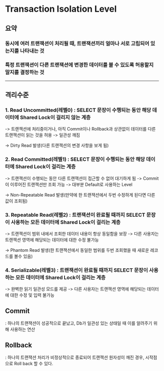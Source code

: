 # Transaction Isolation Level

## 요약

### 동시에 여러 트랜잭션이 처리될 때, 트랜잭션끼리 얼마나 서로 고립되어 있는지를 나타내는 것
### 특정 트랜잭션이 다른 트랜잭션에 변경한 데이터를 볼 수 있도록 허용할지 말지를 결정하는 것

---
## 격리수준

### 1. Read Uncommitted(레벨0) : SELECT 문장이 수행되는 동안 해당 데이터에 Shared Lock이 걸리지 않는 계층
   -> 트랜잭션에 처리중이거나, 아직 Commit이나 Rollback과 상관없이 데이터를 다른 트랜잭션이 읽는 것을 허용
   -> 일관성 깨짐

   -> Dirty Read 발생(다른 트랜잭션의 변경 사항을 보게 됨)

### 2. Read Committed(레벨1) : SELECT 문장이 수행되는 동안 해당 데이터에 Shared Lock이 걸리는 계층
   -> 트랜잭션이 수행되는 동안 다른 트랜잭션이 접근할 수 없어 대기하게 됨
   -> Commit이 이루어진 트랜잭션만 조회 가능
   -> 대부분 Default로 사용하는 Level

   -> Non-Repeatable Read 발생(만약에 한 트랜잭션에서 두번 수정하게 된다면 다른 값이 조회됨)

### 3. Repeatable Read(레벨2) : 트랜잭션이 완료될 때까지 SELECT 문장이 사용하는 모든 데이터에 Shared Lock이 걸리는 계층
   -> 트랜잭션이 범위 내에서 조회한 데이터 내용이 항상 동일함을 보장
   -> 다른 사용자는 트랜잭션 영역에 해당되는 데이터에 대한 수정 불가능

   -> Phantom Read 발생(한 트랜잭션에서 동일한 범위를 두번 조회했을 때 새로운 레코드를 볼수 있음)

### 4. Serializable(레벨3) : 트랜잭션이 완료될 때까지 SELECT 문장이 사용하는 모든 데이터에 Shared Lock이 걸리는 계층
   -> 완벽한 읽기 일관성 모드를 제공
   -> 다른 사용자는 트랜잭션 영역에 해당되는 데이터에 대한 수정 및 입력 불가능

## Commit
: 하나의 트랜잭션이 성공적으로 끝났고, Db가 일관성 있는 상태일 때 이를 알려주기 위해 사용하는 연산

## Rollback
: 하나의 트랜잭션 처리가 비정상적으로 종료되어 트랜잭션 원자성이 깨진 경우, 시작점으로 Roll back 할 수 있다.
